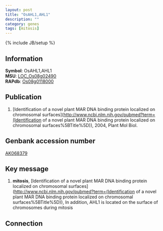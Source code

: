 ```yaml
---
layout: post
title: "OsAHL1,AHL1"
description: ""
category: genes
tags: [mitosis]
---
```

{% include JB/setup %}

## Information
__Symbol__: OsAHL1,AHL1  
__MSU__: [LOC_Os08g02490](http://rice.plantbiology.msu.edu/cgi-bin/ORF_infopage.cgi?orf=LOC_Os08g02490)  
__RAPdb__: [Os08g0118000](http://rapdb.dna.affrc.go.jp/viewer/gbrowse_details/irgsp1?name=Os08g0118000)  

## Publication
1. [Identification of a novel plant MAR DNA binding protein localized on chromosomal surfaces](http://www.ncbi.nlm.nih.gov/pubmed?term=(Identification of a novel plant MAR DNA binding protein localized on chromosomal surfaces%5BTitle%5D)), 2004, Plant Mol Biol.

## Genbank accession number
[AK068379](http://www.ncbi.nlm.nih.gov/nuccore/AK068379)

## Key message
1. __mitosis__, [Identification of a novel plant MAR DNA binding protein localized on chromosomal surfaces](http://www.ncbi.nlm.nih.gov/pubmed?term=(Identification of a novel plant MAR DNA binding protein localized on chromosomal surfaces%5BTitle%5D)),  In addition, AHL1 is located on the surface of chromosomes during mitosis

## Connection


